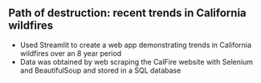 ## Path of destruction: recent trends in California wildfires  

- Used Streamlit to create a web app demonstrating trends in California wildfires over an 8 year period 
- Data was obtained by web scraping the CalFire website with Selenium and BeautifulSoup and stored in a SQL database 
